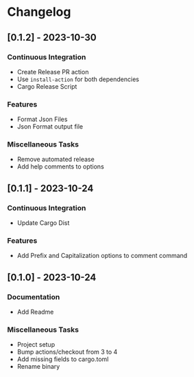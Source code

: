 # Changelog
## [0.1.2] - 2023-10-30

### Continuous Integration

- Create Release PR action
- Use `install-action` for both dependencies
- Cargo Release Script

### Features

- Format Json Files
- Json Format output file

### Miscellaneous Tasks

- Remove automated release
- Add help comments to options

## [0.1.1] - 2023-10-24

### Continuous Integration

- Update Cargo Dist

### Features

- Add Prefix and Capitalization options to comment command

## [0.1.0] - 2023-10-24

### Documentation

- Add Readme

### Miscellaneous Tasks

- Project setup
- Bump actions/checkout from 3 to 4
- Add missing fields to cargo.toml
- Rename binary

<!-- generated by git-cliff -->
